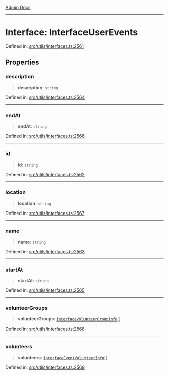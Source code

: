 [Admin Docs](/)

***

# Interface: InterfaceUserEvents

Defined in: [src/utils/interfaces.ts:2561](https://github.com/PalisadoesFoundation/talawa-admin/blob/main/src/utils/interfaces.ts#L2561)

## Properties

### description

> **description**: `string`

Defined in: [src/utils/interfaces.ts:2564](https://github.com/PalisadoesFoundation/talawa-admin/blob/main/src/utils/interfaces.ts#L2564)

***

### endAt

> **endAt**: `string`

Defined in: [src/utils/interfaces.ts:2566](https://github.com/PalisadoesFoundation/talawa-admin/blob/main/src/utils/interfaces.ts#L2566)

***

### id

> **id**: `string`

Defined in: [src/utils/interfaces.ts:2562](https://github.com/PalisadoesFoundation/talawa-admin/blob/main/src/utils/interfaces.ts#L2562)

***

### location

> **location**: `string`

Defined in: [src/utils/interfaces.ts:2567](https://github.com/PalisadoesFoundation/talawa-admin/blob/main/src/utils/interfaces.ts#L2567)

***

### name

> **name**: `string`

Defined in: [src/utils/interfaces.ts:2563](https://github.com/PalisadoesFoundation/talawa-admin/blob/main/src/utils/interfaces.ts#L2563)

***

### startAt

> **startAt**: `string`

Defined in: [src/utils/interfaces.ts:2565](https://github.com/PalisadoesFoundation/talawa-admin/blob/main/src/utils/interfaces.ts#L2565)

***

### volunteerGroups

> **volunteerGroups**: [`InterfaceVolunteerGroupInfo`](InterfaceVolunteerGroupInfo.md)[]

Defined in: [src/utils/interfaces.ts:2568](https://github.com/PalisadoesFoundation/talawa-admin/blob/main/src/utils/interfaces.ts#L2568)

***

### volunteers

> **volunteers**: [`InterfaceEventVolunteerInfo`](InterfaceEventVolunteerInfo.md)[]

Defined in: [src/utils/interfaces.ts:2569](https://github.com/PalisadoesFoundation/talawa-admin/blob/main/src/utils/interfaces.ts#L2569)
